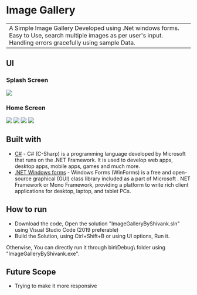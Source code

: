 # Image Gallery
<table>
<tr>
<td>
  A Simple Image Gallery Developed using .Net windows forms. Easy to Use, search multiple images as per user's input. Handling errors gracefully using sample Data.
</td>
</tr>
</table>

## UI

### Splash Screen
![](https://i.ibb.co/fk8mmw1/UI.jpg)

### Home Screen
![](https://i.ibb.co/6mBsF4Q/UI1.jpg)
![](https://i.ibb.co/6mBsF4Q/UI1.jpg)
![](https://i.ibb.co/25KdPrD/UI2.jpg)
![](https://i.ibb.co/WybrWv4/UI3.jpg)


## Built with

- [C#](https://www.w3schools.com/cs/) - C# (C-Sharp) is a programming language developed by Microsoft that runs on the .NET Framework. It is used to develop web apps, desktop apps, mobile apps, games and much more.
- [.NET Windows forms](https://docs.microsoft.com/en-us/visualstudio/ide/create-csharp-winform-visual-studio?view=vs-2019) - Windows Forms (WinForms) is a free and open-source graphical (GUI) class library included as a part of Microsoft . NET Framework or Mono Framework, providing a platform to write rich client applications for desktop, laptop, and tablet PCs.

## How to run

- Download the code, Open the solution "ImageGalleryByShivank.sln" using Visual Studio Code (2019 preferable)
- Build the Solution, using Ctrl+Shift+B or using UI options, Run it. 

Otherwise, You can directly run it through bin\Debug\ folder using "ImageGalleryByShivank.exe".

## Future Scope

- Trying to make it more responsive
